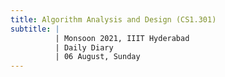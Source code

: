 ```yaml
---
title: Algorithm Analysis and Design (CS1.301)
subtitle: |
          | Monsoon 2021, IIIT Hyderabad
          | Daily Diary
          | 06 August, Sunday
---
```


